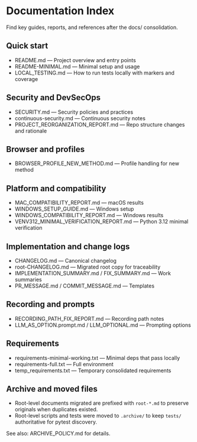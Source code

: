 # Documentation Index

Find key guides, reports, and references after the docs/ consolidation.

## Quick start
- README.md — Project overview and entry points
- README-MINIMAL.md — Minimal setup and usage
- LOCAL_TESTING.md — How to run tests locally with markers and coverage

## Security and DevSecOps
- SECURITY.md — Security policies and practices
- continuous-security.md — Continuous security notes
- PROJECT_REORGANIZATION_REPORT.md — Repo structure changes and rationale

## Browser and profiles
- BROWSER_PROFILE_NEW_METHOD.md — Profile handling for new method

## Platform and compatibility
- MAC_COMPATIBILITY_REPORT.md — macOS results
- WINDOWS_SETUP_GUIDE.md — Windows setup
- WINDOWS_COMPATIBILITY_REPORT.md — Windows results
- VENV312_MINIMAL_VERIFICATION_REPORT.md — Python 3.12 minimal verification

## Implementation and change logs
- CHANGELOG.md — Canonical changelog
- root-CHANGELOG.md — Migrated root copy for traceability
- IMPLEMENTATION_SUMMARY.md / FIX_SUMMARY.md — Work summaries
- PR_MESSAGE.md / COMMIT_MESSAGE.md — Templates

## Recording and prompts
- RECORDING_PATH_FIX_REPORT.md — Recording path notes
- LLM_AS_OPTION.prompt.md / LLM_OPTIONAL.md — Prompting options

## Requirements
- requirements-minimal-working.txt — Minimal deps that pass locally
- requirements-full.txt — Full environment
- temp_requirements.txt — Temporary consolidated requirements

## Archive and moved files
- Root-level documents migrated are prefixed with `root-*.md` to preserve originals when duplicates existed.
- Root-level scripts and tests were moved to `.archive/` to keep `tests/` authoritative for pytest discovery.

See also: ARCHIVE_POLICY.md for details.
